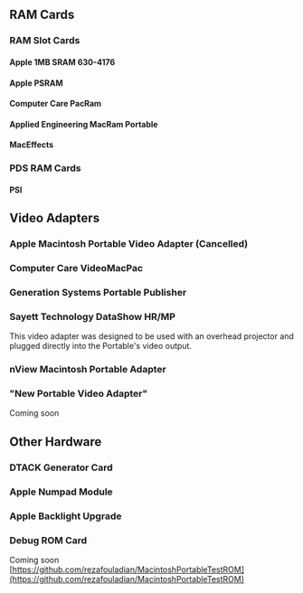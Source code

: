 ## RAM Cards
### RAM Slot Cards

#### Apple 1MB SRAM 630-4176

#### Apple PSRAM

#### Computer Care PacRam

#### Applied Engineering MacRam Portable

#### MacEffects

### PDS RAM Cards

#### PSI

## Video Adapters

### Apple Macintosh Portable Video Adapter (Cancelled)

### Computer Care VideoMacPac

### Generation Systems Portable Publisher

### Sayett Technology DataShow HR/MP
This video adapter was designed to be used with an overhead projector and plugged directly into the Portable's video output.

### nView Macintosh Portable Adapter

### "New Portable Video Adapter"
Coming soon

## Other Hardware

### DTACK Generator Card

### Apple Numpad Module

### Apple Backlight Upgrade

### Debug ROM Card
Coming soon  
[https://github.com/rezafouladian/MacintoshPortableTestROM](https://github.com/rezafouladian/MacintoshPortableTestROM)